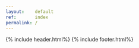 ```yaml
---
layout:    default
ref:       index
permalink: /
---
```

{% include header.html%}
{% include footer.html%}
